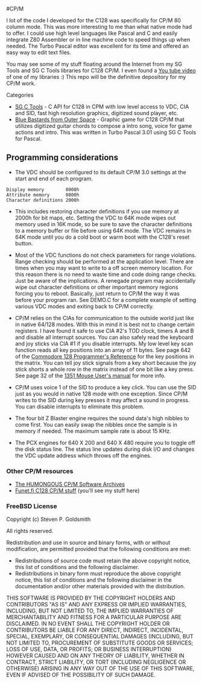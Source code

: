 #CP/M                                                

I lot of the code I developed for the C128 was specifically for CP/M 80 column mode. This was more interesting to me than what native mode had to offer. I could use high level languages like Pascal and C and easily integrate Z80 Assembler or in line machine code to speed things up when needed. The Turbo Pascal editor was excellent for its time and offered an easy way to edit text files.

You may see some of my stuff floating around the Internet from my SG Tools and SG C Tools libraries for C128 CP/M. I even found a [You tube video](https://www.youtube.com/watch?v=z2yxf9bZxEo) of one of my libraries :) This repo will be the definitive depository for my CP/M work.

Categories
* [SG C Tools](https://github.com/sgjava/garage/tree/master/commodore/cpm/sgctools) - C API for C128 in CPM with low level access to VDC, CIA and SID, fast high resolution graphics, digitized sound player, etc.
* [Blue Bastards from Outer Space](https://github.com/sgjava/garage/tree/master/commodore/cpm/bbfos) - Graphic game for C128 CP/M that utilizes digitized guitar chords to compose a intro song, voice for game actions and intro. This was written in Turbo Pascal 3.01 using SG C Tools for Pascal.

## Programming considerations
* The VDC should be configured to its default CP/M 3.0 settings at the start and end of each program.
```
Display memory        0000h
Attribute memory      0800h
Character definitions 2000h
```
* This includes restoring character definitions if you use memory at 2000h for bit maps, etc. Setting the VDC to 64K mode wipes out memory used in 16K mode, so be sure to save the character definitions to a memory buffer or file before using 64K mode. The VDC remains in 64K mode until you do a cold boot or warm boot with the C128's reset button.

* Most of the VDC functions do not check parameters for range violations. Range checking should be performed at the application
level. There are times when you may want to write to a off screen memory location. For this reason there is no need to waste time and code doing range checks. Just be aware of the implications. A renegade program may accidentally wipe out character definitions or other important memory regions forcing you to reboot. Basically, just return to CP/M the way it was before your program ran. See DEMO.C for a complete example of setting various VDC modes and exiting back to CP/M correctly.

* CP/M relies on the CIAs for communication to the outside world just like in native 64/128 modes. With this in mind it is best not to change certain registers. I have found it safe to use CIA #2's TOD clock, timers A and B and disable all interrupt sources. You can also safely read the keyboard and joy sticks via CIA #1 if you disable interrupts. My low level key scan function reads all key positions into an array of 11 bytes. See page 642 of the [Commodore 128 Programmer's Reference](http://www.pagetable.com/docs/Commodore%20128%20Programmer's%20Reference%20Guide.pdf) for the key positions in the matrix. You can tell joy stick signals from a key short because the joy stick shorts a whole row in the matrix instead of one bit like a key press. See page 32 of the [1351 Mouse User's manual](http://www.commodore.ca/manuals/funet/cbm/manuals/1351-mouse.txt) for more info.

* CP/M uses voice 1 of the SID to produce a key click. You can use the SID just as you would in native 128 mode with one exception. Since CP/M writes to the SID during key presses it may affect a sound in progress. You can disable interrupts to eliminate this problem.

* The four bit Z Blaster engine requires the sound data's high nibbles to come first. You can easily swap the nibbles once the sample is in memory if needed. The maximum sample rate is about 15 KHz.

* The PCX engines for 640 X 200 and 640 X 480 require you to toggle off the disk status line. The status line updates during disk I/O and changes the VDC update address which throws off the engines.

### Other CP/M resources
* [The HUMONGOUS CP/M Software Archives](http://www.classiccmp.org/cpmarchives)
* [Funet.fi C128 CP/M stuff](http://zimmers.net/anonftp/pub/cpm/sys/c128/index.html) (you'll see my stuff here)

### FreeBSD License
Copyright (c) Steven P. Goldsmith

All rights reserved.

Redistribution and use in source and binary forms, with or without modification, are permitted provided that the following conditions are met:
* Redistributions of source code must retain the above copyright notice, this list of conditions and the following disclaimer.
* Redistributions in binary form must reproduce the above copyright notice, this list of conditions and the following disclaimer in the documentation and/or other materials provided with the distribution.

THIS SOFTWARE IS PROVIDED BY THE COPYRIGHT HOLDERS AND CONTRIBUTORS "AS IS" AND ANY EXPRESS OR IMPLIED WARRANTIES, INCLUDING, BUT NOT LIMITED TO, THE IMPLIED WARRANTIES OF MERCHANTABILITY AND FITNESS FOR A PARTICULAR PURPOSE ARE DISCLAIMED. IN NO EVENT SHALL THE COPYRIGHT HOLDER OR CONTRIBUTORS BE LIABLE FOR ANY DIRECT, INDIRECT, INCIDENTAL, SPECIAL, EXEMPLARY, OR CONSEQUENTIAL DAMAGES (INCLUDING, BUT NOT LIMITED TO, PROCUREMENT OF SUBSTITUTE GOODS OR SERVICES; LOSS OF USE, DATA, OR PROFITS; OR BUSINESS INTERRUPTION) HOWEVER CAUSED AND ON ANY THEORY OF LIABILITY, WHETHER IN CONTRACT, STRICT LIABILITY, OR TORT (INCLUDING NEGLIGENCE OR OTHERWISE) ARISING IN ANY WAY OUT OF THE USE OF THIS SOFTWARE, EVEN IF ADVISED OF THE POSSIBILITY OF SUCH DAMAGE.
